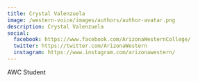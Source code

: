 ```yaml
---
title: Crystal Valenzuela
image: /western-voice/images/authors/author-avatar.png
description: Crystal Valenzuela
social:
  facebook: https://www.facebook.com/ArizonaWesternCollege/
  twitter: https://twitter.com/ArizonaWestern
  instagram: https://www.instagram.com/arizonawestern/
---
```


AWC Student
